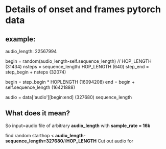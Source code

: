 # Details of onset and frames pytorch data

## example:

audio_length: 22567994

begin = random(audio_length-self.sequence_length) // HOP_LENGTH (31434)
nsteps = sequence_length/ HOP_LENGTH              (640)
step_end = step_begin + nsteps                    (32074)

begin = step_begin * HOPLENGTH                    (16094208)
end = begin + self.sequence_length                (16421888)

audio = data['audio'][begin:end]                  (327680) sequence_length


## What does it mean?

So input=audio file of arbitrary **audio_length** with **sample_rate = 16k**

find random starthop < **audio_length**-**sequence_length=327680**//**HOP_LENGTH**
Cut out audio for 


